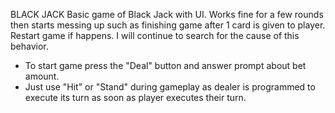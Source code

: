 
BLACK JACK
Basic game of Black Jack with UI. Works fine for a few rounds then starts messing up such as finishing game after 1 card is given to player. Restart game if happens. I will continue to search for the cause of this behavior.

- To start game press the "Deal" button and answer prompt about bet amount.
- Just use "Hit" or "Stand" during gameplay as dealer is programmed to execute its turn as soon as player executes their turn.
